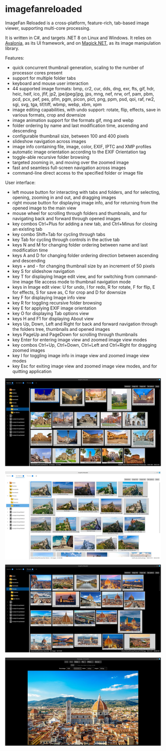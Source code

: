 # imagefanreloaded
ImageFan Reloaded is a cross-platform, feature-rich, tab-based image viewer, supporting multi-core processing.

It is written in C#, and targets .NET 8 on Linux and Windows. It relies on [Avalonia](https://github.com/AvaloniaUI/Avalonia), as its UI framework, and on [Magick.NET](https://github.com/dlemstra/Magick.NET), as its image manipulation library.

Features:
* quick concurrent thumbnail generation, scaling to the number of processor cores present
* support for multiple folder tabs
* keyboard and mouse user interaction
* 44 supported image formats: bmp, cr2, cur, dds, dng, exr, fts, gif, hdr, heic, heif, ico, jfif, jp2, jpe/jpeg/jpg, jps, mng, nef, nrw, orf, pam, pbm, pcd, pcx, pef, pes, pfm, pgm, picon, pict, png, ppm, psd, qoi, raf, rw2, sgi, svg, tga, tif/tiff, wbmp, webp, xbm, xpm
* image editing capabilities, with undo support: rotate, flip, effects, save in various formats, crop and downsize
* image animation support for the formats gif, mng and webp
* folder ordering by name and last modification time, ascending and descending
* configurable thumbnail size, between 100 and 400 pixels
* slideshow navigation across images
* image info containing file, image, color, EXIF, IPTC and XMP profiles
* automatic image orientation according to the EXIF Orientation tag
* toggle-able recursive folder browsing
* targeted zooming in, and moving over the zoomed image
* fast and seamless full-screen navigation across images
* command-line direct access to the specified folder or image file

User interface:
* left mouse button for interacting with tabs and folders, and for selecting, opening, zooming in and out, and dragging images
* right mouse button for displaying image info, and for returning from the opened image to the main view
* mouse wheel for scrolling through folders and thumbnails, and for navigating back and forward through opened images
* key combos Ctrl+Plus for adding a new tab, and Ctrl+Minus for closing an existing tab
* key combo Shift+Tab for cycling through tabs
* key Tab for cycling through controls in the active tab
* keys N and M for changing folder ordering between name and last modification time
* keys A and D for changing folder ordering direction between ascending and descending
* keys + and - for changing thumbnail size by an increment of 50 pixels
* key S for slideshow navigation
* key T for displaying Image edit view, and for switching from command-line image file access mode to thumbnail navigation mode
* keys in Image edit view: U for undo, I for redo, R for rotate, F for flip, E for effects, S for save as, C for crop and D for downsize
* key F for displaying Image info view
* key R for toggling recursive folder browsing
* key E for applying EXIF image orientation
* key O for displaying Tab options view
* keys H and F1 for displaying About view
* keys Up, Down, Left and Right for back and forward navigation through the folders tree, thumbnails and opened images
* keys PageUp and PageDown for scrolling through thumbnails
* key Enter for entering image view and zoomed image view modes
* key combos Ctrl+Up, Ctrl+Down, Ctrl+Left and Ctrl+Right for dragging zoomed images
* key I for toggling image info in image view and zoomed image view modes
* key Esc for exiting image view and zoomed image view modes, and for quitting application

![Screenshot 1](https://raw.githubusercontent.com/mihnea-radulescu/imagefanreloaded/main/Screenshot-1.jpg "ImageFan Reloaded - Screenshot 1")

![Screenshot 2](https://raw.githubusercontent.com/mihnea-radulescu/imagefanreloaded/main/Screenshot-2.jpg "ImageFan Reloaded - Screenshot 2")

![Screenshot 3](https://raw.githubusercontent.com/mihnea-radulescu/imagefanreloaded/main/Screenshot-3.jpg "ImageFan Reloaded - Screenshot 3")

![Screenshot 4](https://raw.githubusercontent.com/mihnea-radulescu/imagefanreloaded/main/Screenshot-4.jpg "ImageFan Reloaded - Screenshot 4")
